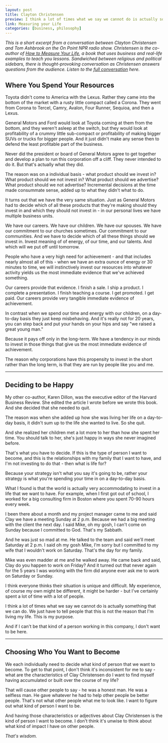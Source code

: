 ```yaml
---
layout: post
title: Clayton Christensen
preview: I think a lot of times what we say we cannot do is actually something that we can do. 
link: Measuring your Life  
categories: [business, philosophy]   
---
```


*This is a short excerpt from a conversation between Clayton Christensen and Tom Ashbrook on the On Point NPR radio show. Christensen is the co-author of [How to Measure Your Life](http://www.amazon.com/How-Will-Measure-Your-Life/dp/0062102419), a book that uses business and real-life examples to teach you lessons. Sandwiched between religious and political sidebars, there is thought-provoking conversation as Christensen answers questions from the audience. Listen to the [full conversation](http://onpoint.wbur.org/2012/05/22/clay-christensen) here.*

## Where You Spend Your Resources

Toyota didn't come to America with the Lexus. Rather they came into the bottom of the market with a rusty little compact called a Corona. They went from Corona to Tercel, Camry, Avalon, Four Runner, Sequioa, and then a Lexus. 

General Motors and Ford would look at Toyota coming at them from the bottom, and they weren't asleep at the switch, but they would look at profitability of a crummy little sub-compact or profitability of making bigger SUVs or trucks for bigger people. And it just didn't make any sense then to defend the least profitable part of the business. 

Never did the president or board of General Motors agree to get together and develop a plan to run this corporation off a cliff. They never intended to do it. But that's actually what they did. 

The reason was on a individual basis - what product should we invest in? What product should we not invest in? What product should we advertise? What product should we not advertise? Incremental decisions at the time made consummate sense, added up to what they didn't what to do. 

It turns out that we have the very same situation. Just as General Motors had to decide which of all these products that they're making should they invest in and which they should not invest in - in our personal lives we have multiple business units. 

We have our careers. We have our children. We have our spouses. We have our commitment to our churches sometimes. Our commitment to our communities. And we have to decide which of all these things should we invest in. Invest meaning of of energy, of our time, and our talents. And which will we put off until tomorrow. 

People who have a very high need for achievement - and that includes nearly almost all of this - when we have an extra ounce of energy or 30 minutes to time, we will instinctively invest our resources into whatever activity yields us the most immediate evidence that we've achieved something. 

Our careers provide that evidence. I finish a sale. I ship a product. I complete a presentation. I finish teaching a course. I get promoted. I get paid. Our careers provide very tangible immediate evidence of achievement. 

In contrast when we spend our time and energy with our children, on a day-to-day basis they just keep misbehaving. And it's really not for 20 years, you can step back and put your hands on your hips and say "we raised a great young man." 

Because it pays off only in the long-term. We have a tendency in our minds to invest in those things that give us the most immediate evidence of achievement. 

The reason why corporations have this propensity to invest in the short rather than the long term, is that they are run by people like you and me. 

* * * 

## Deciding to be Happy

My other co-author, Karen Dillon, was the executive editor of the Harvard Business Review. She edited the article I wrote before we wrote this book. And she decided that she needed to quit. 

The reason was when she added up how she was living her life on a day-to-day basis, it didn't sum up to the life she wanted to live. So she quit. 

And she realized her children met a lot more to her than how she spent her time. You should talk to her, she's just happy in ways she never imagined before. 

That's what you have to decide. If this is the type of person I want to become, and this is the relationships with my family that I want to have, and I'm not investing to do that - then what is life for? 

Because your strategy isn't what you say it's going to be, rather your strategy is what you're spending your time in on a day-to-day basis. 

What I found is that the world is actually very accommodating to invest in a life that we want to have. For example, when I first got out of school, I worked for a big consulting firm in Boston where you spent 70-90 hours every week. 

I been there about a month and my project manager came to me and said Clay we have a meeting Sunday at 2 p.m. Because we had a big meeting with the client the next day. I said Mike, oh my gosh, I can't come on Sunday because I committed to God. That's my Sabbath. 

And he was just so mad at me. He talked to the team and said we'll meet Saturday at 2 p.m. I said oh my gosh Mike, I'm sorry but I committed to my wife that I wouldn't work on Saturday. That's the day for my family. 

Mike was even madder at me and he walked away. He came back and said, Clay do you happen to work on Friday? And it turned out that never again for the 5 years I was working with the firm did anyone ever ask me to work on Saturday or Sunday. 

I think everyone thinks their situation is unique and difficult. My experience, of course my own might be different, it might be harder - but I've certainly spent a lot of time with a lot of people. 

I think a lot of times what we say we cannot do is actually something that we can do. We just have to tell people that this is not the reason that I'm living my life. This is my purpose. 

And if I can't be that kind of a person working in this company, I don't want to be here. 

* * * 

## Choosing Who You Want to Become

We each individually need to decide what kind of person that we want to become. To get to that point, I don't think it's inconsistent for me to say - what are the characteristics of Clay Christensen do I want to find myself having accumulated or built over the course of my life? 

That will cause other people to say - he was a honest man. He was a selfless man. He gave whatever he had to help other people be better people. That's not what other people what me to look like. I want to figure out what kind of person I want to be. 

And having those characteristics or adjectives about Clay Christensen is the kind of person I want to become. I don't think it's unwise to think about what kind of impact I have on other people. 

*That's wisdom.*


 


